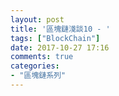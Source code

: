 ```yaml
---
layout: post
title: '區塊鏈淺談10 - '
tags: ["BlockChain"]
date: 2017-10-27 17:16
comments: true
categories: 
- "區塊鏈系列"
---
```

